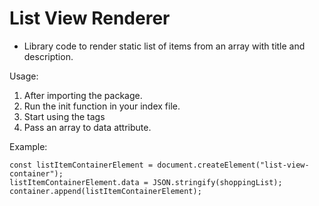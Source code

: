 # List View Renderer

-   Library code to render static list of items from an array with title and description.

Usage:

1. After importing the package.
2. Run the init function in your index file.
3. Start using the tags <list-view-container data="">
4. Pass an array to data attribute.

Example:

```
const listItemContainerElement = document.createElement("list-view-container");
listItemContainerElement.data = JSON.stringify(shoppingList);
container.append(listItemContainerElement);
```
